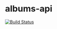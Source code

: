 # albums-api
[![Build Status](https://travis-ci.com/matthewwilliams-ir/albums-api.svg?token=5Td5fmxztx7gQaprosnW&branch=master)](https://travis-ci.com/matthewwilliams-ir/albums-api)
